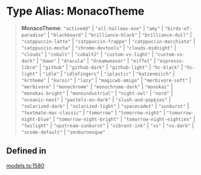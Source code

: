 # Type Alias: MonacoTheme

> **MonacoTheme**: `"active4d"` \| `"all-hallows-eve"` \| `"amy"` \| `"birds-of-paradise"` \| `"blackboard"` \| `"brilliance-black"` \| `"brilliance-dull"` \| `"catppuccin-latte"` \| `"catppuccin-frappe"` \| `"catppuccin-macchiato"` \| `"catppuccin-mocha"` \| `"chrome-devtools"` \| `"clouds-midnight"` \| `"clouds"` \| `"cobalt"` \| `"cobalt2"` \| `"custom-vs-light"` \| `"custom-vs-dark"` \| `"dawn"` \| `"dracula"` \| `"dreamweaver"` \| `"eiffel"` \| `"espresso-libre"` \| `"github"` \| `"github-dark"` \| `"github-light"` \| `"hc-black"` \| `"hc-light"` \| `"idle"` \| `"idlefingers"` \| `"iplastic"` \| `"katzenmilch"` \| `"krtheme"` \| `"kuroir"` \| `"lazy"` \| `"magicwb-amiga"` \| `"merbivore-soft"` \| `"merbivore"` \| `"monochrome"` \| `"monochrome-dark"` \| `"monokai"` \| `"monokai-bright"` \| `"monoindustrial"` \| `"night-owl"` \| `"nord"` \| `"oceanic-next"` \| `"pastels-on-dark"` \| `"slush-and-poppies"` \| `"solarized-dark"` \| `"solarized-light"` \| `"spacecadet"` \| `"sunburst"` \| `"textmate-mac-classic"` \| `"tomorrow"` \| `"tomorrow-night"` \| `"tomorrow-night-blue"` \| `"tomorrow-night-bright"` \| `"tomorrow-night-eighties"` \| `"twilight"` \| `"upstream-sunburst"` \| `"vibrant-ink"` \| `"vs"` \| `"vs-dark"` \| `"xcode-default"` \| `"zenburnesque"`

## Defined in

[models.ts:1580](https://github.com/live-codes/livecodes/blob/7617d5c8be5a2a8be8133f973d9e69eb9f86434d/src/sdk/models.ts#L1580)